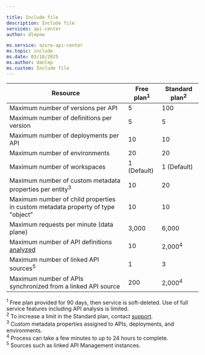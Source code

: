 ```yaml
---

title: Include file
description: Include file
services: api-center
author: dlepow

ms.service: azure-api-center
ms.topic: include
ms.date: 03/18/2025
ms.author: danlep
ms.custom: Include file
---
```


| Resource | Free plan<sup>1</sup> | Standard plan<sup>2</sup> |
| ---------------------------------------------------------------------- | -------------------------- |-------------|
| Maximum number of versions per API | 5 | 100 |
| Maximum number of definitions per version | 5  | 5 |
| Maximum number of deployments per API | 10 | 10 |
| Maximum number of environments | 20 | 20 |
| Maximum number of workspaces  | 1 (Default) | 1 (Default) |
| Maximum number of custom metadata properties per entity<sup>3</sup> | 10 | 20 |
| Maximum number of child properties in custom metadata property of type "object" | 10 |10 | 
| Maximum requests per minute (data plane) | 3,000 | 6,000  |
| Maximum number of API definitions [analyzed](../enable-managed-api-analysis-linting.md) | 10 | 2,000<sup>4</sup>  |
| Maximum number of linked API sources<sup>5</sup> | 1  |  3 |
| Maximum number of APIs synchronized from a linked API source | 200 | 2,000<sup>4</sup>  |

<sup>1</sup> Free plan provided for 90 days, then service is soft-deleted. Use of full service features including API analysis is limited.<br/>
<sup>2</sup> To increase a limit in the Standard plan, contact [support](https://azure.microsoft.com/support/options/).<br/>
<sup>3</sup> Custom metadata properties assigned to APIs, deployments, and environments.<br/>
<sup>4</sup> Process can take a few minutes to up to 24 hours to complete.<br/> 
<sup>5</sup> Sources such as linked API Management instances. 
